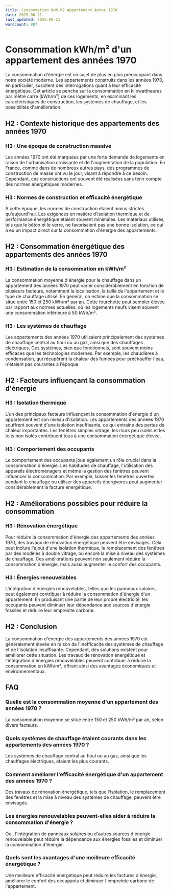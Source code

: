 ```yaml
---
title: Consommation Kwh M2 Appartement Annee 1970
date: 2025-08-21
last_updated: 2025-08-21
wordcount: 807
---
```


# Consommation kWh/m² d'un appartement des années 1970

La consommation d'énergie est un sujet de plus en plus préoccupant dans notre société moderne. Les appartements construits dans les années 1970, en particulier, suscitent des interrogations quant à leur efficacité énergétique. Cet article se penche sur la consommation en kilowattheures par mètre carré (kWh/m²) de ces logements, en examinant les caractéristiques de construction, les systèmes de chauffage, et les possibilités d'amélioration.

## H2 : Contexte historique des appartements des années 1970

### H3 : Une époque de construction massive

Les années 1970 ont été marquées par une forte demande de logements en raison de l'urbanisation croissante et de l'augmentation de la population. En France, comme dans de nombreux autres pays, des programmes de construction de masse ont vu le jour, visant à répondre à ce besoin. Cependant, ces constructions ont souvent été réalisées sans tenir compte des normes énergétiques modernes.

### H3 : Normes de construction et efficacité énergétique

À cette époque, les normes de construction étaient moins strictes qu'aujourd'hui. Les exigences en matière d'isolation thermique et de performance énergétique étaient souvent minimales. Les matériaux utilisés, tels que le béton et le verre, ne favorisaient pas une bonne isolation, ce qui a eu un impact direct sur la consommation d'énergie des appartements.

## H2 : Consommation énergétique des appartements des années 1970

### H3 : Estimation de la consommation en kWh/m²

La consommation moyenne d'énergie pour le chauffage dans un appartement des années 1970 peut varier considérablement en fonction de plusieurs facteurs, notamment la localisation, la taille de l'appartement et le type de chauffage utilisé. En général, on estime que la consommation se situe entre 150 et 250 kWh/m² par an. Cette fourchette peut sembler élevée par rapport aux normes actuelles, où les logements neufs visent souvent une consommation inférieure à 50 kWh/m².

### H3 : Les systèmes de chauffage

Les appartements des années 1970 utilisaient principalement des systèmes de chauffage central au fioul ou au gaz, ainsi que des chauffages électriques. Ces systèmes, bien que fonctionnels, sont souvent moins efficaces que les technologies modernes. Par exemple, les chaudières à condensation, qui récupèrent la chaleur des fumées pour préchauffer l'eau, n'étaient pas courantes à l'époque.

## H2 : Facteurs influençant la consommation d'énergie

### H3 : Isolation thermique

L'un des principaux facteurs influençant la consommation d'énergie d'un appartement est son niveau d'isolation. Les appartements des années 1970 souffrent souvent d'une isolation insuffisante, ce qui entraîne des pertes de chaleur importantes. Les fenêtres simples vitrage, les murs peu isolés et les toits non isolés contribuent tous à une consommation énergétique élevée.

### H3 : Comportement des occupants

Le comportement des occupants joue également un rôle crucial dans la consommation d'énergie. Les habitudes de chauffage, l'utilisation des appareils électroménagers et même la gestion des fenêtres peuvent influencer la consommation. Par exemple, laisser les fenêtres ouvertes pendant le chauffage ou utiliser des appareils énergivores peut augmenter considérablement la facture énergétique.

## H2 : Améliorations possibles pour réduire la consommation

### H3 : Rénovation énergétique

Pour réduire la consommation d'énergie des appartements des années 1970, des travaux de rénovation énergétique peuvent être envisagés. Cela peut inclure l'ajout d'une isolation thermique, le remplacement des fenêtres par des modèles à double vitrage, ou encore la mise à niveau des systèmes de chauffage. Ces améliorations peuvent non seulement réduire la consommation d'énergie, mais aussi augmenter le confort des occupants.

### H3 : Énergies renouvelables

L'intégration d'énergies renouvelables, telles que les panneaux solaires, peut également contribuer à réduire la consommation d'énergie d'un appartement. En produisant une partie de leur propre électricité, les occupants peuvent diminuer leur dépendance aux sources d'énergie fossiles et réduire leur empreinte carbone.

## H2 : Conclusion

La consommation d'énergie des appartements des années 1970 est généralement élevée en raison de l'inefficacité des systèmes de chauffage et de l'isolation insuffisante. Cependant, des solutions existent pour améliorer cette situation. Les travaux de rénovation énergétique et l'intégration d'énergies renouvelables peuvent contribuer à réduire la consommation en kWh/m², offrant ainsi des avantages économiques et environnementaux.

## FAQ

### Quelle est la consommation moyenne d'un appartement des années 1970 ?

La consommation moyenne se situe entre 150 et 250 kWh/m² par an, selon divers facteurs.

### Quels systèmes de chauffage étaient courants dans les appartements des années 1970 ?

Les systèmes de chauffage central au fioul ou au gaz, ainsi que les chauffages électriques, étaient les plus courants.

### Comment améliorer l'efficacité énergétique d'un appartement des années 1970 ?

Des travaux de rénovation énergétique, tels que l'isolation, le remplacement des fenêtres et la mise à niveau des systèmes de chauffage, peuvent être envisagés.

### Les énergies renouvelables peuvent-elles aider à réduire la consommation d'énergie ?

Oui, l'intégration de panneaux solaires ou d'autres sources d'énergie renouvelable peut réduire la dépendance aux énergies fossiles et diminuer la consommation d'énergie.

### Quels sont les avantages d'une meilleure efficacité énergétique ?

Une meilleure efficacité énergétique peut réduire les factures d'énergie, améliorer le confort des occupants et diminuer l'empreinte carbone de l'appartement.